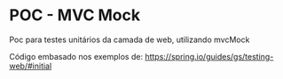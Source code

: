 # POC - MVC Mock

Poc para testes unitários da camada de web, utilizando mvcMock

Código embasado nos exemplos de: https://spring.io/guides/gs/testing-web/#initial
